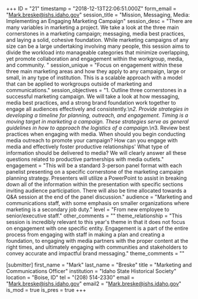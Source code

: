 +++
ID = "21"
timestamp = "2018-12-13T22:06:51.000Z"
form_email = "Mark.breske@ishs.idaho.gov"
session_title = "Mission, Messaging, Media: Implementing an Engaging Marketing Campaign"
session_desc = "There are many variables in marketing a project. We take a look at the three main cornerstones in a marketing campaign; messaging, media best practices, and laying a solid, cohesive foundation. While marketing campaigns of any size can be a large undertaking involving many people, this session aims to divide the workload into manageable categories that minimize overlapping, yet promote collaboration and engagement within the workgroup, media, and community.  "
session_unique = "Focus on engagement within these three main marketing areas and how they apply to any campaign, large or small, in any type of institution. This is a scalable approach with a model that can be applied to workgroups outside of marketing and communications."
session_objectives = "1. Outline three cornerstones in a successful marketing campaign. We will take a look at how messaging, media best practices, and a strong brand foundation work together to engage all audiences effectively and consistently.\n*2. Provide strategies in developing a timeline for planning, outreach, and engagement. Timing is a moving target in marketing a campaign. These strategies serve as general guidelines in how to approach the logistics of a campaign.\n*3. Review best practices when engaging with media. When should you begin conducting media outreach to promote your campaign? How can you engage with media and effectively foster productive relationships' What type of information should be delivered to media? We will clearly answer all these questions related to productive partnerships with media outlets."
engagement = "This will be a standard 3-person panel format with each panelist presenting on a specific cornerstone of the marketing campaign planning strategy. Presenters will utilize a PowerPoint to assist in breaking down all of the information within the presentation with specific sections inviting audience participation. There will also be time allocated towards a Q&A session at the end of the panel discussion."
audience = "Marketing and communications staff, with some emphasis on smaller organizations where marketing is a secondary job duty."
level = "From new employee to senior/executive staff."
other_comments = ""
theme_relationship = "This session is incredibly relevant to this year's theme in that it does not focus on engagement with one specific entity. Engagement is a part of the entire process from engaging with staff in making a plan and creating a foundation, to engaging with media partners with the proper content at the right times, and ultimately engaging with communities and stakeholders to convey accurate and impactful brand messaging."
theme_comments = ""

[submitter]
first_name = "Mark"
last_name = "Breske"
title = "Marketing and Communications Officer"
institution = "Idaho State Historical Society"
location = "Boise, ID"
tel = "(208) 514-2330"
email = "Mark.breske@ishs.idaho.gov"
email2 = "Mark.breske@ishs.idaho.gov"
is_mod = true
is_pres = true
+++
